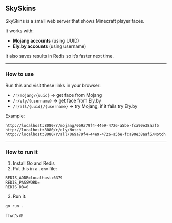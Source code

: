 ## SkySkins

SkySkins is a small web server that shows Minecraft player faces.

It works with:

* **Mojang accounts** (using UUID)
* **Ely.by accounts** (using username)

It also saves results in Redis so it’s faster next time.

---

### How to use

Run this and visit these links in your browser:

* `/r/mojang/{uuid}` → get face from Mojang
* `/r/ely/{username}` → get face from Ely.by
* `/r/all/{uuid}/{username}` → try Mojang, if it fails try Ely.by

Example:

```
http://localhost:8080/r/mojang/069a79f4-44e9-4726-a5be-fca90e38aaf5
http://localhost:8080/r/ely/Notch
http://localhost:8080/r/all/069a79f4-44e9-4726-a5be-fca90e38aaf5/Notch
```

---

### How to run it

1. Install Go and Redis
2. Put this in a `.env` file:

```
REDIS_ADDR=localhost:6379
REDIS_PASSWORD=
REDIS_DB=0
```

3. Run it:

```bash
go run .
```

That’s it!